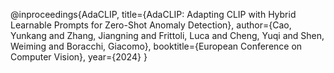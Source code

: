 
@inproceedings{AdaCLIP,
  title={AdaCLIP: Adapting CLIP with Hybrid Learnable Prompts for Zero-Shot Anomaly Detection},
  author={Cao, Yunkang and Zhang, Jiangning and Frittoli, Luca and Cheng, Yuqi and Shen, Weiming and Boracchi, Giacomo},
  booktitle={European Conference on Computer Vision},
  year={2024}
}

```
